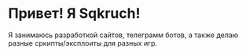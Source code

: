 # Привет! Я Sqkruch!

  Я занимаюсь разработкой сайтов, телеграмм ботов, а также делаю разные сркипты/эксплоиты для разных игр.
